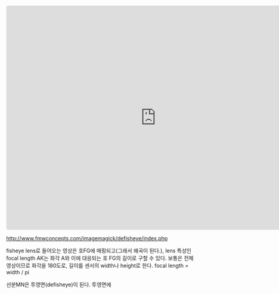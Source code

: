 <iframe src="https://www.geogebra.org/calculator/n5xvwz6s?embed" width="800" height="600" allowfullscreen style="border: 1px solid #e4e4e4;border-radius: 4px;" frameborder="0"></iframe>

http://www.fmwconcepts.com/imagemagick/defisheye/index.php

fisheye lens로 들어오는 영상은 호FG에 매핑되고(그래서 왜곡이 된다.),
lens 특성인 focal length AK는 화각 A와 이에 대응되는 호 FG의 길이로 구할 수 있다.
보통은 전체 영상이므로 화각을 180도로, 길이를 센서의 width나 height로 한다.
focal length = width / pi

선분MN은 투영면(defisheye)이 된다.
투영면에 